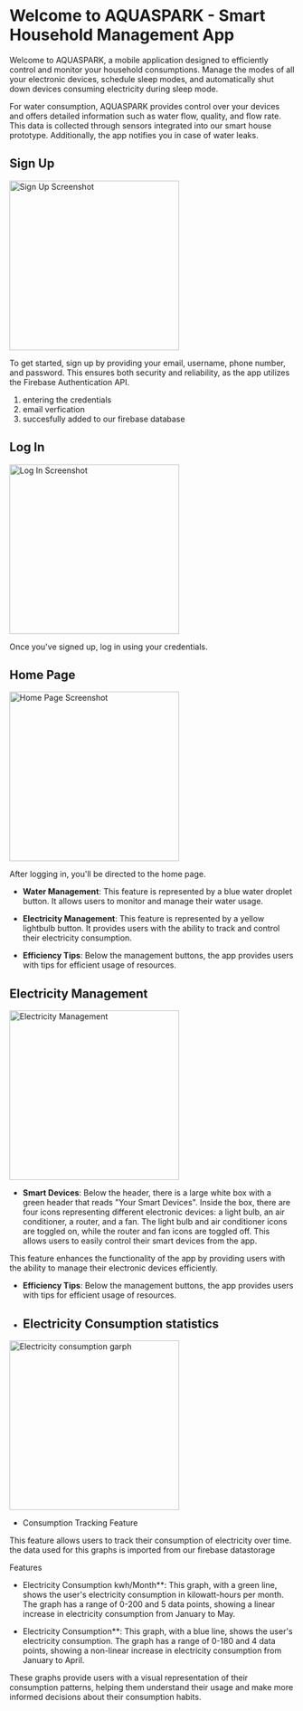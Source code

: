 # Welcome to AQUASPARK - Smart Household Management App

Welcome to AQUASPARK, a mobile application designed to efficiently control and monitor your household consumptions. Manage the modes of all your electronic devices, schedule sleep modes, and automatically shut down devices consuming electricity during sleep mode.

For water consumption, AQUASPARK provides control over your devices and offers detailed information such as water flow, quality, and flow rate. This data is collected through sensors integrated into our smart house prototype. Additionally, the app notifies you in case of water leaks.

## Sign Up

<div>
  <img src="screenshots/SignUp.png" alt="Sign Up Screenshot" width="300">
</div>

To get started, sign up by providing your email, username, phone number, and password. This ensures both security and reliability, as the app utilizes the Firebase Authentication API.

1. entering the credentials
2. email verfication
3. succesfully added to our firebase database

## Log In

<div>
  <img src="screenshots/LoginPage.png" alt="Log In Screenshot" width="300">
</div>

Once you've signed up, log in using your credentials.

## Home Page

<div>
  <img src="screenshots/HomePage.png" alt="Home Page Screenshot" width="300">
</div>

After logging in, you'll be directed to the home page.
- **Water Management**: This feature is represented by a blue water droplet button. It allows users to monitor and manage their water usage.

- **Electricity Management**: This feature is represented by a yellow lightbulb button. It provides users with the ability to track and control their electricity consumption.

- **Efficiency Tips**: Below the management buttons, the app provides users with tips for efficient usage of resources.

## Electricity Management

<div>
  <img src="screenshots/electricitycontrole.png" alt="Electricity Management" width="300">
</div>

- **Smart Devices**: Below the header, there is a large white box with a green header that reads "Your Smart Devices". Inside the box, there are four icons representing different electronic devices: a light bulb, an air conditioner, a router, and a fan. The light bulb and air conditioner icons are toggled on, while the router and fan icons are toggled off. This allows users to easily control their smart devices from the app.

This feature enhances the functionality of the app by providing users with the ability to manage their electronic devices efficiently.
- **Efficiency Tips**: Below the management buttons, the app provides users with tips for efficient usage of resources.

- ## Electricity Consumption statistics

<div>
  <img src="screenshots/electricitygraph.png" alt="Electricity consumption garph" width="300">
</div>

 * Consumption Tracking Feature

This feature allows users to track their consumption of electricity over time. the data used for this graphs is imported from our firebase datastorage 

 Features

- Electricity Consumption kwh/Month**: This graph, with a green line, shows the user's electricity consumption in kilowatt-hours per month. The graph has a range of 0-200 and 5 data points, showing a linear increase in electricity consumption from January to May.

- Electricity Consumption**: This graph, with a blue line, shows the user's electricity consumption. The graph has a range of 0-180 and 4 data points, showing a non-linear increase in electricity consumption from January to April.

These graphs provide users with a visual representation of their consumption patterns, helping them understand their usage and make more informed decisions about their consumption habits.
